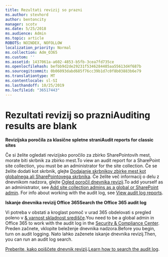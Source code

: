 ```yaml
---
title: Rezultati revizij so prazni
ms.author: stevhord
author: bentoncity
manager: scotv
ms.date: 5/25/2018
ms.audience: Admin
ms.topic: article
ROBOTS: NOINDEX, NOFOLLOW
localization_priority: Normal
ms.collection: Adm_O365
ms.custom: ''
ms.assetid: 1437061a-a602-4853-b5fb-3cea7fd735ce
ms.openlocfilehash: befbb9d2de29231f5346284485aa55613d4f687b
ms.sourcegitcommit: 0b06093dabd685f76cc39b1d7c0f8b03883b6e79
ms.translationtype: MT
ms.contentlocale: sl-SI
ms.lasthandoff: 10/25/2019
ms.locfileid: "36517443"
---
```

# <a name="auditing-results-are-blank"></a><span data-ttu-id="996f5-102">Rezultati revizij so prazni</span><span class="sxs-lookup"><span data-stu-id="996f5-102">Auditing results are blank</span></span>

 <span data-ttu-id="996f5-103">**Revizijska poročila za klasične spletne strani**</span><span class="sxs-lookup"><span data-stu-id="996f5-103">**Audit reports for classic sites**</span></span>
  
<span data-ttu-id="996f5-104">Če si želite ogledati revizijsko poročilo za zbirko SharePointovih mest, morate biti skrbnik za zbirko mest.</span><span class="sxs-lookup"><span data-stu-id="996f5-104">To view an audit report for a SharePoint site collection, you must be an administrator for the site collection.</span></span> <span data-ttu-id="996f5-105">Če se želite dodati kot skrbnik, glejte [Dodajanje skrbnikov zbirke mest kot globalnega ali SharePointovega skrbnika](https://go.microsoft.com/fwlink/?linkid=869390). Če želite več informacij o delu z dnevnikom nadzora, glejte [Ogled poročil dnevnika revizij](https://go.microsoft.com/fwlink/?linkid=395237).</span><span class="sxs-lookup"><span data-stu-id="996f5-105">To add yourself as an administrator, see [Add site collection admins as a global or SharePoint admin](https://go.microsoft.com/fwlink/?linkid=869390). For info about working with the audit log, see [View audit log reports](https://go.microsoft.com/fwlink/?linkid=395237).</span></span> 
  
 <span data-ttu-id="996f5-106">**Iskanje dnevnika revizij Office 365**</span><span class="sxs-lookup"><span data-stu-id="996f5-106">**Search the Office 365 audit log**</span></span>
  
<span data-ttu-id="996f5-107">Vi potreba v obstati a kroglast pomoč v urad 365 obdelovati s pregled poleno v [ &amp; varnost skladnost središče](https://protection.office.com).</span><span class="sxs-lookup"><span data-stu-id="996f5-107">You need to be a global admin in Office 365 to work with the audit log in the [Security &amp; Compliance Center](https://protection.office.com).</span></span> <span data-ttu-id="996f5-108">Preden začnete, vklopite beleženje dnevnika nadzora.</span><span class="sxs-lookup"><span data-stu-id="996f5-108">Before you begin, turn on audit logging.</span></span> <span data-ttu-id="996f5-109">Nato lahko zaženete iskanje dnevnika revizij.</span><span class="sxs-lookup"><span data-stu-id="996f5-109">Then, you can run an audit log search.</span></span> 
  
<span data-ttu-id="996f5-110">[Preberite, kako poiščete dnevnik revizij](https://go.microsoft.com/fwlink/?linkid=708432).</span><span class="sxs-lookup"><span data-stu-id="996f5-110">[Learn how to search the audit log](https://go.microsoft.com/fwlink/?linkid=708432).</span></span>
  

